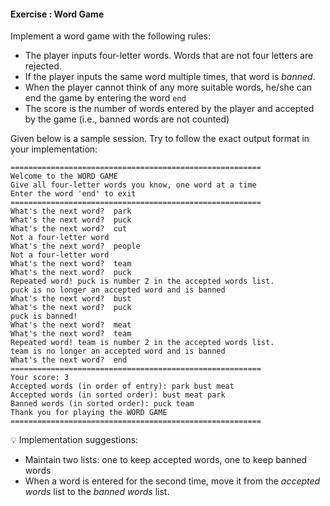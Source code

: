 #### Exercise : Word Game

Implement a word game with the following rules:
* The player inputs four-letter words. Words that are not four letters are rejected.
* If the player inputs the same word multiple times, that word is _banned_.
* When the player cannot think of any more suitable words, he/she can end the game by entering the word `end`
* The score is the number of words entered by the player and accepted by the game (i.e., banned words are not counted)
 
Given below is a sample session. Try to follow the exact output format in your implementation:
```
========================================================
Welcome to the WORD GAME
Give all four-letter words you know, one word at a time
Enter the word 'end' to exit
========================================================
What's the next word?  park
What's the next word?  puck
What's the next word?  cut
Not a four-letter word
What's the next word?  people
Not a four-letter word
What's the next word?  team
What's the next word?  puck
Repeated word! puck is number 2 in the accepted words list.
puck is no longer an accepted word and is banned
What's the next word?  bust
What's the next word?  puck
puck is banned!
What's the next word?  meat
What's the next word?  team
Repeated word! team is number 2 in the accepted words list.
team is no longer an accepted word and is banned
What's the next word?  end
========================================================
Your score: 3
Accepted words (in order of entry): park bust meat
Accepted words (in sorted order): bust meat park
Banned words (in sorted order): puck team
Thank you for playing the WORD GAME
========================================================
```

:bulb: Implementation suggestions:
* Maintain two lists: one to keep accepted words, one to keep banned words
* When a word is entered for the second time, move it from the _accepted words_ list to the _banned words_ list. 
